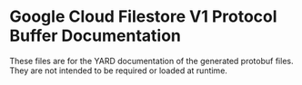 # Google Cloud Filestore V1 Protocol Buffer Documentation

These files are for the YARD documentation of the generated protobuf files.
They are not intended to be required or loaded at runtime.

